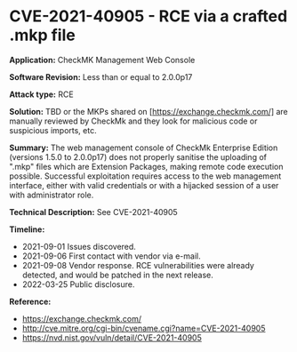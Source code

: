 # CVE-2021-40905 - RCE via a crafted .mkp file

**Application:** CheckMK Management Web Console

**Software Revision:** Less than or equal to 2.0.0p17

**Attack type:** RCE

**Solution:** TBD or the MKPs shared on [https://exchange.checkmk.com/] are manually reviewed by CheckMk and they look for malicious code or suspicious imports, etc.

**Summary:** The web management console of CheckMk Enterprise Edition (versions 1.5.0 to 2.0.0p17) does not properly sanitise the uploading of ".mkp" files which are Extension Packages, making remote code execution possible. Successful exploitation requires access to the web management interface, either with valid credentials or with a hijacked session of a user with administrator role.

**Technical Description:** See CVE-2021-40905

**Timeline:**
   * 2021-09-01 Issues discovered.
   * 2021-09-06 First contact with vendor via e-mail.
   * 2021-09-08 Vendor response. RCE vulnerabilities were already detected, and would be patched in the next release.
   * 2022-03-25 Public disclosure.
  

**Reference:**
   * https://exchange.checkmk.com/
   * http://cve.mitre.org/cgi-bin/cvename.cgi?name=CVE-2021-40905
   * https://nvd.nist.gov/vuln/detail/CVE-2021-40905


